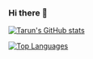 ### Hi there 👋

<!--
**TarunTheo13/TarunTheo13** is a ✨ _special_ ✨ repository because its `README.md` (this file) appears on your GitHub profile.

Here are some ideas to get you started:

- 🔭 I’m currently working on ...
- 🌱 I’m currently learning ...
- 👯 I’m looking to collaborate on ...
- 🤔 I’m looking for help with ...
- 💬 Ask me about ...
- 📫 How to reach me: ...
- 😄 Pronouns: ...
- ⚡ Fun fact: ...
-->

[![Tarun's GitHub stats](https://github-readme-stats.vercel.app/api?username=TarunTheo13)](https://github.com/anuraghazra/github-readme-stats)

[![Top Languages](https://github-readme-stats.vercel.app/api/top-langs/?username=TarunTheo13)](https://github.com/anuraghazra/github-readme-stats)
